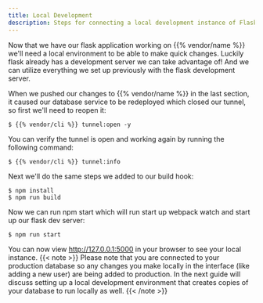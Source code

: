 ```yaml
---
title: Local Development
description: Steps for connecting a local development instance of Flask {{% vendor/name %}} infrastructure.
---
```


Now that we have our flask application working on {{% vendor/name %}} we'll need a local environment to be able to make
quick changes. Luckily flask already has a development server we can take advantage of! And we can utilize
everything we set up previously with the flask development server.

When we pushed our changes to {{% vendor/name %}} in the last section, it caused our database service to be redeployed
which closed our tunnel, so first we'll need to reopen it:

```shell
$ {{% vendor/cli %}} tunnel:open -y
```

You can verify the tunnel is open and working again by running the following command:

```shell
$ {{% vendor/cli %}} tunnel:info
```

Next we'll do the same steps we added to our build hook:

```shell
$ npm install
$ npm run build
```

Now we can run npm start which will run start up webpack watch and start up our flask dev server:

```shell
$ npm run start
```

You can now view http://127.0.0.1:5000 in your browser to see your local instance.
{{< note >}}
Please note that you are
connected to your production database so any changes you make locally in the interface (like adding a new
user) are being added to production. In the next guide will discuss setting up a local development environment
that creates copies of your database to run locally as well.
{{< /note >}}
